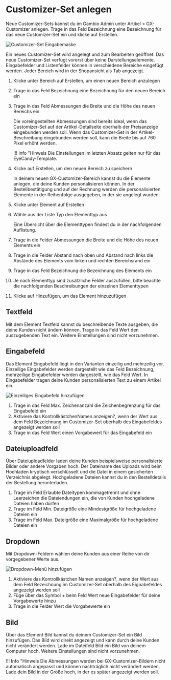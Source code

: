 # Customizer-Set anlegen 

Neue Customizer-Sets kannst du im Gambio Admin unter Artikel \> GX-Customizer anlegen. Trage in das Feld Bezeichnung eine Bezeichnung für das neue Customizer-Set ein und klicke auf Erstellen.

![](Bilder/Abb092_CustomizerSetEingabemaske.PNG "Customizer-Set Eingabemaske")

Ein neues Customizer-Set wird angelegt und zum Bearbeiten geöffnet. Das neue Customizer-Set verfügt vorerst über keine Darstellungselemente. Eingabefelder und Listenfelder können in verschiedene Bereiche eingefügt werden. Jeder Bereich wird in der Shopansicht als Tab angezeigt.

1.  Klicke unter Bereich auf Erstellen, um einen neuen Bereich anzulegen
2.  Trage in das Feld Bezeichnung eine Bezeichnung für den neuen Bereich ein
3.  Trage in das Feld Abmessungen die Breite und die Höhe des neuen Bereichs ein

    Die voreingestellten Abmessungen sind bereits ideal, wenn das Customizer-Set auf der Artikel-Detailseite oberhalb der Preisanzeige eingebunden werden soll. Wenn das Customizer-Set in der Artikel-Beschreibung eingebunden werden soll, kann die Breite bis auf 760 Pixel erhöht werden.

    !!! Info "Hinweis
	 Die Einstellungen im letzten Absatz gelten nur für das EyeCandy-Template.

4.  Klicke auf Erstellen, um den neuen Bereich zu speichern

    In deinem neuen GX-Customizer-Bereich kannst du die Elemente anlegen, die deine Kunden personalisieren können. In der Bestellbestätigung und auf der Rechnung werden die personalisierten Elemente in der Reihenfolge ausgegeben, in der sie angelegt wurden.

5.  Klicke unter Element auf Erstellen
6.  Wähle aus der Liste Typ den Elementtyp aus

    Eine Übersicht über die Elementtypen findest du in der nachfolgenden Auflistung.

7.  Trage in die Felder Abmessungen die Breite und die Höhe des neuen Elements ein
8.  Trage in die Felder Abstand nach oben und Abstand nach links die Abstände des Elements vom linken und rechten Bereichsrand ein
9.  Trage in das Feld Bezeichnung die Bezeichnung des Elements ein
10. Je nach Elementtyp sind zusätzliche Felder auszufüllen, bitte beachte die nachfolgenden Beschreibungen der einzelnen Elementtypen
11. Klicke auf Hinzufügen, um das Element hinzuzufügen

## Textfeld 

Mit dem Element Textfeld kannst du beschreibende Texte ausgeben, die deine Kunden nicht ändern können. Trage in das Feld Wert den auszugebenden Text ein. Weitere Einstellungen sind nicht vorzunehmen.

## Eingabefeld 

Das Element Eingabefeld liegt in den Varianten einzeilig und mehrzeilig vor. Einzeilige Eingabefelder werden dargestellt wie das Feld Bezeichnung, mehrzeilige Eingabefelder werden dargestellt, wie das Feld Wert. In Eingabefelder tragen deine Kunden personalisierten Text zu einem Artikel ein.

![](Bilder/Abb093_EinzeiligesEingabefeldHinzufuegen.PNG "Einzeiliges Eingabefeld hinzufügen")

1.  Trage in das Feld Max. Zeichenanzahl die Zeichenbegrenzung für das Eingabefeld ein
2.  Aktiviere das KontrollkästchenNamen anzeigen?, wenn der Wert aus dem Feld Bezeichnung im Customizer-Set oberhalb des Eingabefeldes angezeigt werden soll
3.  Trage in das Feld Wert einen Vorgabewert für das Eingabefeld ein

## Dateiuploadfeld 

Über Dateiuploadfelder laden deine Kunden beispielsweise personalisierte Bilder oder andere Vorgaben hoch. Der Dateiname des Uploads wird beim Hochladen kryptisch verschlüsselt und die Datei in einem gesicherten Verzeichnis abgelegt. Hochgeladene Dateien kannst du in den Bestelldetails der Bestellung herunterladen.

1.  Trage im Feld Erlaubte Dateitypen kommagetrennt und ohne Leerzeichen die Dateiendungen ein, die von Kunden hochgeladene Dateien haben dürfen
2.  Trage im Feld Min. Dateigröße eine Mindestgröße für hochgeladene Dateien ein
3.  Trage im Feld Max. Dateigröße eine Maximalgröße für hochgeladene Dateien ein

## Dropdown 

Mit Dropdown-Feldern wählen deine Kunden aus einer Reihe von dir vorgegebener Werte aus.

![](Bilder/Abb094_DropdownMenueHinzufuegen.PNG "Dropdown-Menü hinzufügen")

1.  Aktiviere das Kontrollkästchen Namen anzeigen?, wenn der Wert aus dem Feld Bezeichnung im Customizer-Set oberhalb des Eignabefeldes angezeigt werden soll
2.  Füge über das Symbol + beim Feld Wert neue Eingabefelder für deine Vorgabewerte hinzu
3.  Trage in die Felder Wert die Vorgabewerte ein

## Bild 

Über das Element Bild kannst du deinem Customizer-Set ein Bild hinzufügen. Das Bild wird direkt angezeigt und kann durch deine Kunden nicht verändert werden. Lade im Dateifeld Bild ein Bild von deinem Computer hoch. Weitere Einstellungen sind nicht vorzunehmen.

!!! Info "Hinweis
	 Die Abmessungen werden bei GX-Customizer-Bildern nicht automatisch angepasst und können nachträglich nicht verändert werden. Lade dein Bild in der Größe hoch, in der es später angezeigt werden soll.



